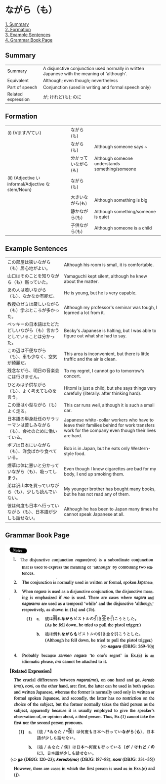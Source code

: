 # ながら（も）

[1. Summary](#summary)<br>
[2. Formation](#formation)<br>
[3. Example Sentences](#example-sentences)<br>
[4. Grammar Book Page](#grammar-book-page)<br>


## Summary

<table><tr>   <td>Summary</td>   <td>A disjunctive conjunction used normally in written Japanese with the meaning of 'although'.</td></tr><tr>   <td>Equivalent</td>   <td>Although; even though; nevertheless</td></tr><tr>   <td>Part of speech</td>   <td>Conjunction (used in writing and formal speech only)</td></tr><tr>   <td>Related expression</td>   <td>が; けれど(も); のに</td></tr></table>

## Formation

<table class="table"><tbody><tr class="tr head"><td class="td"><span class="numbers">(i)</span> <span class="bold">{Vます/Vてい}</span></td><td class="td"><span class="concept">ながら</span><span>(</span><span class="concept">も</span><span>)</span> </td><td class="td"></td></tr><tr class="tr"><td class="td"></td><td class="td"><span class="concept">ながら</span><span>(</span><span class="concept">も</span><span>)</span> </td><td class="td"><span>Although someone says ~</span></td></tr><tr class="tr"><td class="td"></td><td class="td"><span>分かってい</span><span class="concept">ながら</span><span>(</span><span class="concept">も</span><span>)</span> </td><td class="td"><span>Although someone understands something/someone</span></td></tr><tr class="tr head"><td class="td"><span class="numbers">(ii)</span> <span class="bold">{Adjective い informal/Adjective な stem/Noun}</span></td><td class="td"><span class="concept">ながら</span><span>(</span><span class="concept">も</span><span>)</span> </td><td class="td"></td></tr><tr class="tr"><td class="td"></td><td class="td"><span>大きい</span><span class="concept">ながら</span><span>(</span><span class="concept">も</span><span>)</span> </td><td class="td"><span>Although something is big</span></td></tr><tr class="tr"><td class="td"></td><td class="td"><span>静か</span><span class="concept">ながら</span><span>(</span><span class="concept">も</span><span>)</span> </td><td class="td"><span>Although something/someone is quiet</span></td></tr><tr class="tr"><td class="td"></td><td class="td"><span>子供</span><span class="concept">ながら</span><span>(</span><span class="concept">も</span><span>)</span> </td><td class="td"><span>Although someone is a child</span></td></tr></tbody></table>

## Example Sentences

<table><tr>   <td>この部屋は狭いながら（も）居心地がよい。</td>   <td>Although his room is small, it is comfortable.</td></tr><tr>   <td>山口はそのことを知りながら（も）黙っていた。</td>   <td>Yamaguchi kept silent, although he knew about the matter.</td></tr><tr>   <td>あの人は若いながら（も）、なかなか有能だ。</td>   <td>He is young, but he is very capable.</td></tr><tr>   <td>教授のゼミは厳しいながら（も）学ぶところが多かった。</td>   <td>Although my professor's seminar was tough, I learned a lot from it.</td></tr><tr>   <td>ベッキーの日本語はたどたどしいながら（も）言おうとしていることは分かった。</td>   <td>Becky's Japanese is halting, but I was able to figure out what she had to say.</td></tr><tr>   <td>この辺は不便ながら（も）、車も少なく、空気が綺麗だ。</td>   <td>This area is inconvenient, but there is little traffic and the air is clean.</td></tr><tr>   <td>残念ながら、明日の音楽会には行けません。</td>   <td>To my regret, I cannot go to tomorrow's concert.</td></tr><tr>   <td>ひとみは子供ながら（も）、よく考えてものを言う。</td>   <td>Hitomi is just a child, but she says things very carefully (literally: after thinking hard).</td></tr><tr>   <td>この車は小型ながら（も）よく走る。</td>   <td>This car runs well, although it is such a small car.</td></tr><tr>   <td>日本語の単身赴任のサラリーマンは苦しみながら（も）、会社のために働いている。</td>   <td>Japanese white-collar workers who have to leave their families behind for work transfers work for the company even though their lives are hard.</td></tr><tr>   <td>ボブは日本にいながら（も）、洋食ばかり食べている。</td>   <td>Bob is in Japan, but he eats only Western-style food.</td></tr><tr>   <td>煙草は体に悪いと分かっていながら（も）、吸ってしまう。</td>   <td>Even though I know cigarettes are bad for my body, I end up smoking them.</td></tr><tr>   <td>弟は沢山本を買っていながら（も）、少しも読んでいない。</td>   <td>My younger brother has bought many books, but he has not read any of them.</td></tr><tr>   <td>彼は何度も日本へ行っていながら（も）、日本語が少しも話せない。</td>   <td>Although he has been to Japan many times he cannot speak Japanese at all.</td></tr></table>

## Grammar Book Page

![](../img/Intermediateながら(も).png)

